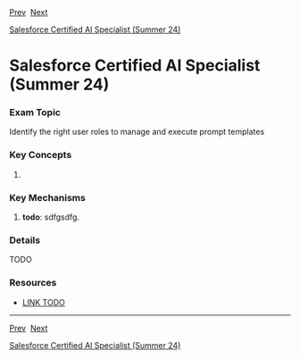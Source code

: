 <div>
  <span><a href="3.1.md">Prev</a></span>&nbsp;
  <span><a href="3.3.md">Next</a></span>
</div>

<span><a href="../README.md">Salesforce Certified AI Specialist (Summer 24)</a></h1>

# Salesforce Certified AI Specialist (Summer 24)

### Exam Topic
Identify the right user roles to manage and execute prompt templates

### Key Concepts
1. []()

### Key Mechanisms
1. **todo**: sdfgsdfg.

### Details

TODO

### Resources
- [LINK TODO](URL)

<hr />

<div>
  <span><a href="3.1.md">Prev</a></span>&nbsp;
  <span><a href="3.3.md">Next</a></span>
</div>

<span><a href="../README.md">Salesforce Certified AI Specialist (Summer 24)</a></span>